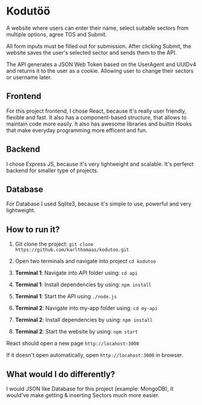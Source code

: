 
# Kodutöö

A website where users can enter their name, select suitable sectors from multiple options, agree TOS and Submit.

All form inputs must be filled out for submission. After clicking Submit, the website saves the user's selected sector and sends them to the API.

The API generates a JSON Web Token based on the UserAgent and UUIDv4 and returns it to the user as a cookie. Allowing user to change their sectors or username later.


## Frontend

For this project frontend, I chose React, because It's really user friendly, flexible and fast. It also has a component-based structure, that allows to maintain code more easily. It also has awesome libraries and builtin Hooks that make everyday programming more efficent and fun.

## Backend
I chose Express JS, because it's very lightweight and scalable. It's perferct backend for smaller type of projects. 

## Database
For Database I used Sqlite3, because it's simple to use, powerful and very lightweight. 


## How to run it?

1. Git clone the project: `git clone https://github.com/karlthomaas/kodutoo.git`
2. Open two terminals and navigate into project `cd kodutoo`
3. **Terminal 1**: Navigate into API folder using: `cd api`
4. **Terminal 1**: Install dependencies by using: `npm install` 
5. **Terminal 1**: Start the API using `./node.js`

6. **Terminal 2**: Navigate into my-app folder using: `cd my-api`
7. **Terminal 2**: Install dependencies by using: `npm install` 
8. **Terminal 2**: Start the website by using: `npm start`

React should open a new page `http://locahost:3000`

If it doesn't open automatically, open `http://locahost:3000` in browser.


## What would I do differently?
I would JSON like Database for this project (example: MongoDB), it would've make getting & inserting Sectors much more easier. 